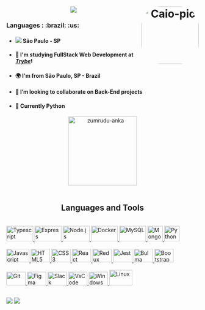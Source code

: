<h1 align="center">
 <a href="https://git.io/typing-svg">
    <img src="https://readme-typing-svg.herokuapp.com/?lines=Hello+World!+👋;+I'm+Caio+Azevedo!+🇧🇷;&center=true&size=15">
 </a>
   <img align="right" alt="Caio-pic" height="150" style="border-radius:50px;" src="https://media.discordapp.net/attachments/399760948245823490/1036757715957055488/AREmoji_20221031_183155.jpg?width=660&height=660">
 </h1>

  <h3>Languages :  :brazil:  :us: </h3>
  <ul>
    <li><h4><img src=https://i.imgur.com/Yl3O1d3.png/> São Paulo - SP </h4></li>
    <li><h4>🌱 I'm studying FullStack Web Development at <a href="https://www.betrybe.com/"><i>Trybe</i></a>!</h4></li>
    <li><h4>🌍 I'm from São Paulo, SP - Brazil</h4></li>
    <li><h4>👯 I’m looking to collaborate on Back-End projects</h4></li>
    <li><h4>🧠 Currently Python</h4></li>
  </ul>


<!-- <div align=center>
  <a href="https://github.com/CaiooAzevedoo">
  <img height="180em" src="https://github-readme-stats.vercel.app/api?username=CaiooAzevedoo&show_icons=true&theme=midnight-purple&include_all_commits=true&count_private=true" />
  <a href="https://github.com/CaiooAzevedoo">
  <img height="180em" src="https://github-readme-stats.vercel.app/api/top-langs/?username=CaiooAzevedoo&layout=compact&langs_count=7&theme=midnight-purple" />
</div> -->

<div align=center>
  <a href="https://github.com/CaiooAzevedoo" >
  <img align="center" height="180em" src="https://github-readme-streak-stats.herokuapp.com/?user=CaiooAzevedoo&theme=midnight-purple&border=61dafb&hide_border=true" alt="zumrudu-anka" />
  </a>
 
</div>


  <div style="display: inline_flex"><br>
      <h2 align="center">Languages and Tools</h2>
      <a href="https://github.com/CaiooAzevedoo"><br>
      <img alt="Typescript" height="40" width="70" src="https://cdn.jsdelivr.net/gh/devicons/devicon/icons/typescript/typescript-original.svg" />
      <img alt="Express" height="40" width="70"src="https://cdn.jsdelivr.net/gh/devicons/devicon/icons/express/express-original.svg" />
      <img alt="Node.js" height="40" width="70"src="https://cdn.jsdelivr.net/gh/devicons/devicon/icons/nodejs/nodejs-original.svg" />
      <img alt="Docker" height="40" width="70" src="https://cdn.jsdelivr.net/gh/devicons/devicon/icons/docker/docker-original-wordmark.svg" />
      <img alt="MySQL" height="40" width="70" src="https://cdn.jsdelivr.net/gh/devicons/devicon/icons/mysql/mysql-original.svg" />
      <img alt="MongoDB" height="40" widh="60" src="https://cdn.jsdelivr.net/gh/devicons/devicon/icons/mongodb/mongodb-plain-wordmark.svg" />
      <img alt="Python" height="40" widh="60" src="https://cdn.jsdelivr.net/gh/devicons/devicon/icons/python/python-original-wordmark.svg" />
      <br>
      <br>
      <img alt="Javascript" height="35" width="60" src="https://cdn.jsdelivr.net/gh/devicons/devicon/icons/javascript/javascript-original.svg" />
      <img alt="HTML5" height="35" width="50" src="https://cdn.jsdelivr.net/gh/devicons/devicon/icons/html5/html5-original.svg" />
      <img alt="CSS3" height="35" width="50" src="https://cdn.jsdelivr.net/gh/devicons/devicon/icons/css3/css3-original.svg" />
      <img alt="React" height="35" width="50" src="https://cdn.jsdelivr.net/gh/devicons/devicon/icons/react/react-original-wordmark.svg" />
      <img alt="Redux" height="35" width="50" src="https://cdn.jsdelivr.net/gh/devicons/devicon/icons/redux/redux-original.svg" />
      <img alt="Jest" height="35" width="50" src="https://cdn.jsdelivr.net/gh/devicons/devicon/icons/jest/jest-plain.svg" />
      <img alt="Bulma" height="35" width="50"  src="https://cdn.jsdelivr.net/gh/devicons/devicon/icons/bulma/bulma-plain.svg" />
      <img alt="Bootstrap" height="35" width="50" src="https://cdn.jsdelivr.net/gh/devicons/devicon/icons/bootstrap/bootstrap-original-wordmark.svg" />
      <br>
      <br>
      <img alt="Git" height="35" width="50" src="https://cdn.jsdelivr.net/gh/devicons/devicon/icons/git/git-original.svg" />
      <img alt="Figma" height="35" width="50" src="https://cdn.jsdelivr.net/gh/devicons/devicon/icons/figma/figma-original.svg" />   
      <img alt="Slack" height="35" width="50" src="https://cdn.jsdelivr.net/gh/devicons/devicon/icons/slack/slack-original.svg" />
      <img alt="VsCode" height="35" width="50" src="https://cdn.jsdelivr.net/gh/devicons/devicon/icons/vscode/vscode-original.svg" />
      <img alt="Windows" height="35" width="50" src="https://cdn.jsdelivr.net/gh/devicons/devicon/icons/windows8/windows8-original.svg" />
      <img alt="Linux" height="40" width="60" src="https://upload.wikimedia.org/wikipedia/commons/f/f1/Icons8_flat_linux.svg" />

  </div>
  
  ##
 
<div> 

  <a href = "mailto:caiusito@gmail.com"><img src="https://img.shields.io/badge/-Gmail-%23333?style=for-the-badge&logo=gmail&logoColor=white" target="_blank"></a>
  <a href="https://www.linkedin.com/in/caio-azevedo-dev/" target="_blank"><img src="https://img.shields.io/badge/-LinkedIn-%230077B5?style=for-the-badge&logo=linkedin&logoColor=white" target="_blank"></a> 
 
 
</div>
